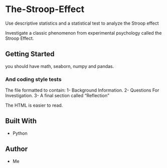 # The-Stroop-Effect

Use descriptive statistics and a statistical test to analyze the Stroop effect

Investigate a classic phenomenon from experimental psychology called the Stroop Effect. 


## Getting Started

you should have math, seaborn, numpy and pandas.

### And coding style tests

The file formatted to contain: 
1- Background Information.
2- Questions For Investigation.
3- A final section called “Reflection”

The HTML is easier to read.

## Built With

* Python

## Author

* Me
